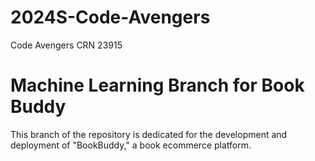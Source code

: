 # 2024S-Code-Avengers
Code Avengers CRN 23915

# Machine Learning Branch for Book Buddy

This branch of the repository is dedicated for the development and deployment of "BookBuddy," a book ecommerce platform.
